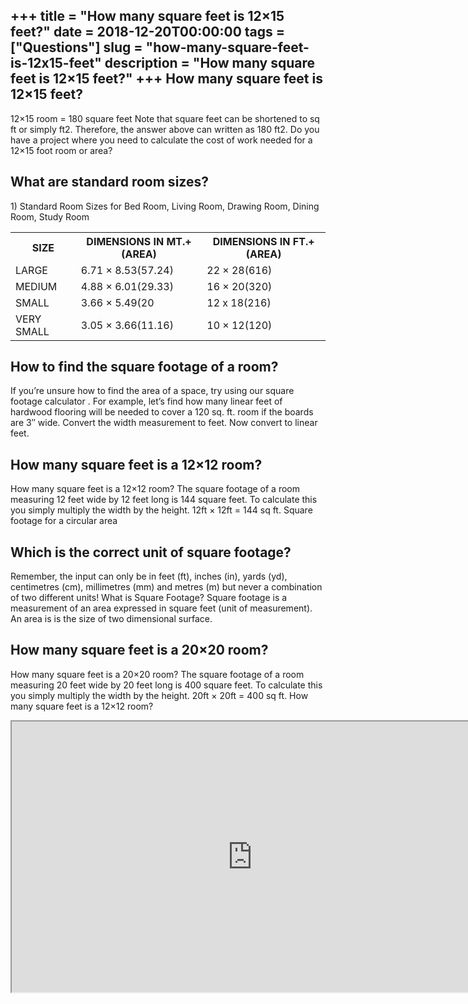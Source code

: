 +++
title = "How many square feet is 12&#215;15 feet?"
date = 2018-12-20T00:00:00
tags = ["Questions"]
slug = "how-many-square-feet-is-12x15-feet"
description = "How many square feet is 12&#215;15 feet?"
+++
How many square feet is 12×15 feet?
-----------------------------------

12×15 room = 180 square feet Note that square feet can be shortened to sq ft or simply ft2. Therefore, the answer above can written as 180 ft2. Do you have a project where you need to calculate the cost of work needed for a 12×15 foot room or area?

What are standard room sizes?
-----------------------------

1\) Standard Room Sizes for Bed Room, Living Room, Drawing Room, Dining Room, Study Room

<table><tr><th>SIZE</th><th>DIMENSIONS IN MT.+(AREA)</th><th>DIMENSIONS IN FT.+(AREA)</th></tr><tr><td>LARGE</td><td>6.71 × 8.53(57.24)</td><td>22 × 28(616)</td></tr><tr><td>MEDIUM</td><td>4.88 × 6.01(29.33)</td><td>16 × 20(320)</td></tr><tr><td>SMALL</td><td>3.66 × 5.49(20</td><td>12 x 18(216)</td></tr><tr><td>VERY SMALL</td><td>3.05 × 3.66(11.16)</td><td>10 × 12(120)</td></tr></table>

How to find the square footage of a room?
-----------------------------------------

If you’re unsure how to find the area of a space, try using our square footage calculator . For example, let’s find how many linear feet of hardwood flooring will be needed to cover a 120 sq. ft. room if the boards are 3″ wide. Convert the width measurement to feet. Now convert to linear feet.

How many square feet is a 12×12 room?
-------------------------------------

How many square feet is a 12×12 room? The square footage of a room measuring 12 feet wide by 12 feet long is 144 square feet. To calculate this you simply multiply the width by the height. 12ft × 12ft = 144 sq ft. Square footage for a circular area

Which is the correct unit of square footage?
--------------------------------------------

Remember, the input can only be in feet (ft), inches (in), yards (yd), centimetres (cm), millimetres (mm) and metres (m) but never a combination of two different units! What is Square Footage? Square footage is a measurement of an area expressed in square feet (unit of measurement). An area is is the size of two dimensional surface.

How many square feet is a 20×20 room?
-------------------------------------

How many square feet is a 20×20 room? The square footage of a room measuring 20 feet wide by 20 feet long is 400 square feet. To calculate this you simply multiply the width by the height. 20ft × 20ft = 400 sq ft. How many square feet is a 12×12 room?

<iframe allow="accelerometer; autoplay; clipboard-write; encrypted-media; gyroscope; picture-in-picture" allowfullscreen="" class="__youtube_prefs__  epyt-is-override  no-lazyload" data-no-lazy="1" data-origheight="433" data-origwidth="770" data-skipgform_ajax_framebjll="" height="433" id="_ytid_14351" loading="lazy" src="https://www.youtube.com/embed/Y7T2j8Cj5IA?enablejsapi=1&autoplay=0&cc_load_policy=0&cc_lang_pref=&iv_load_policy=1&loop=0&modestbranding=0&rel=1&fs=1&playsinline=0&autohide=2&theme=dark&color=red&controls=1&" title="YouTube player" width="770"></iframe>